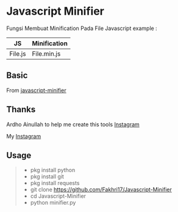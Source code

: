 # Javascript Minifier
Fungsi Membuat Minification Pada File Javascript
example :


| 	  JS      | Minification |
| ----------- | -----------  |
| File.js     | File.min.js  |

## Basic 
From [javascript-minifier](https://javascript-minifier.com/)

## Thanks
Ardho Ainullah to help me create this tools [Instagram](https://instagram.com/ardho.ainullah)

My [Instagram](https://instagram.com/fakhrialauddin13)

## Usage
> - pkg install python
> - pkg install git
> - pkg install requests
> - git clone https://github.com/Fakhri17/Javascript-Minifier
> - cd Javascript-Minifier
> - python minifier.py


